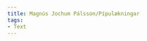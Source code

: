 ```yaml
---
title: Magnús Jochum Pálsson/Pípulækningar
tags:
- Text
---
```


<div class="book" data-translate="true" data-audio-file="Pípulækningar.mp3">
<Audio src="Pípulækningar.mp3"/>
<h1>[[Magnús Jochum Pálsson/Pípulækningar|Pípulækningar]]<note>The title of this piece is a wordplay on the word `pípulagningar` (plumbing) and `lækningar` (practice of medicine). </note></h1>
<div class="subtitle">{{no audio|eftir [[Magnús Jochum Pálsson|Magnús Jochum]]}}</div>

Ég hef misst alla trú á því að leita til lækna þegar eitthvað kemur fyrir mig. Ég fæ aldrei neinar útskýringar eða lækningu við þeim kvillum sem hrjá mig. Læknarnir yppa bara öxlum og segja mér að fara heim, sjá hvort ég lagist ekki. Síðan borga ég þeim svívirðilegar upphæðir fyrir ekkert.

Nýlega hef ég tekið upp á því að hringja í iðnaðarmenn í staðinn. Þannig get ég bæði látið gera við húsið og fengið læknisfræðilegt álit. Ég fékk til mín pípara í síðustu viku sem lagaði vaskinn og gaf mér helvíti góð ráð við bakverk sem var að plaga mig.</div>

<!--{{box|This short story was published in the 2018 book "Óbreytt ástand" by Magnús Jóchum Pálsson.}}-->

